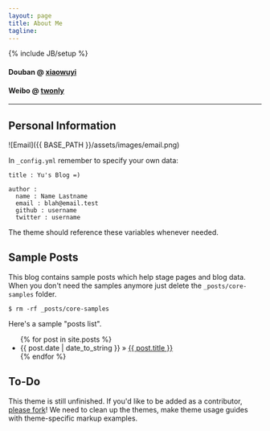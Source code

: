 ```yaml
---
layout: page
title: About Me
tagline: 
---
```

{% include JB/setup %}

#### Douban @ [xiaowuyi](http://www.douban.com/people/xiaowuyi/ "Douban Link")  
  
#### Weibo @ [twonly](http://www.weibo.com/twonly "Weibo Link")
- - -

## Personal Information

![Email]({{ BASE_PATH }}/assets/images/email.png)

In ```_config.yml``` remember to specify your own data:
    
    title : Yu's Blog =)
    
    author :
      name : Name Lastname
      email : blah@email.test
      github : username
      twitter : username

The theme should reference these variables whenever needed.
    
## Sample Posts

This blog contains sample posts which help stage pages and blog data.
When you don't need the samples anymore just delete the `_posts/core-samples` folder.

    $ rm -rf _posts/core-samples

Here's a sample "posts list".

<ul class="posts">
  {% for post in site.posts %}
    <li><span>{{ post.date | date_to_string }}</span> &raquo; <a href="{{ BASE_PATH }}{{ post.url }}">{{ post.title }}</a></li>
  {% endfor %}
</ul>

## To-Do

This theme is still unfinished. If you'd like to be added as a contributor, [please fork](http://github.com/plusjade/jekyll-bootstrap)!
We need to clean up the themes, make theme usage guides with theme-specific markup examples.


